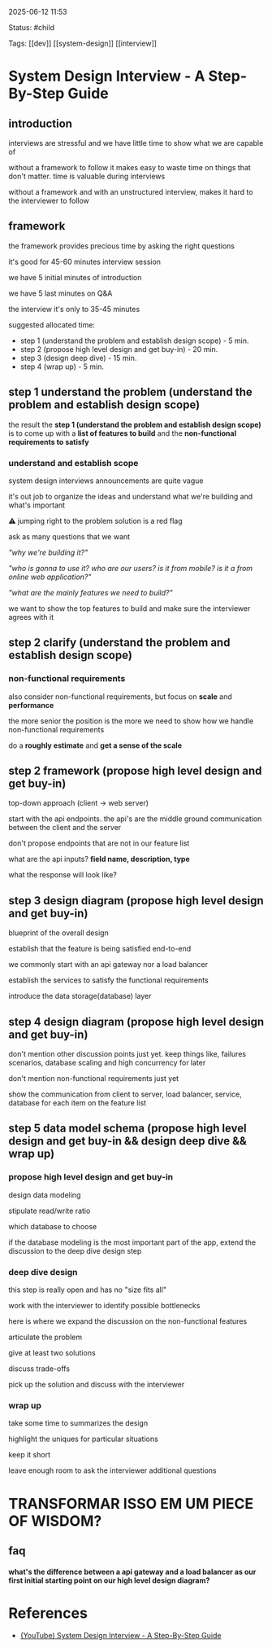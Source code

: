 2025-06-12 11:53

Status: #child

Tags: [[dev]] [[system-design]] [[interview]]

# System Design Interview - A Step-By-Step Guide
## introduction

interviews are stressful and we have little time to show what we are capable of

without a framework to follow it makes easy to waste time on things that don't matter. time is valuable during interviews

without a framework and with an unstructured interview, makes it hard to the interviewer to follow




## framework

the framework provides precious time by asking the right questions

it's good for 45-60 minutes interview session

we have 5 initial minutes of introduction

we have 5 last minutes on Q&A

the interview it's only to 35-45 minutes

suggested allocated time:
- step 1 (understand the problem and establish design scope) - 5 min.
- step 2 (propose high level design and get buy-in) - 20 min.
- step 3 (design deep dive) - 15 min.
- step 4 (wrap up) - 5 min.




## step 1 understand the problem (understand the problem and establish design scope)

the result the **step 1 (understand the problem and establish design scope)** is to come up with a **list of features to build** and the **non-functional requirements to satisfy**

### understand and establish scope

system design interviews announcements are quite vague

it's out job to organize the ideas and understand what we're building and what's important

⚠️ jumping right to the problem solution is a red flag 

ask as many questions that we want

_"why we're building it?"_

_"who is gonna to use it? who are our users? is it from mobile? is it a from online web application?"_

_"what are the mainly features we need to build?"_

we want to show the top features to build and make sure the interviewer agrees with it




## step 2 clarify (understand the problem and establish design scope)

### non-functional requirements

also consider non-functional requirements, but focus on **scale** and **performance**

the more senior the position is the more we need to show how we handle non-functional requirements

do a **roughly estimate** and **get a sense of the scale**




## step 2 framework (propose high level design and get buy-in)

top-down approach (client -> web server)

start with the api endpoints. the api's are the middle ground communication between the client and the server

don't propose endpoints that are not in our feature list

what are the api inputs? **field name, description, type**

what the response will look like?




## step 3 design diagram (propose high level design and get buy-in)

blueprint of the overall design

establish that the feature is being satisfied end-to-end

we commonly start with an api gateway nor a load balancer

establish the services to satisfy the functional requirements

introduce the data storage(database) layer




## step 4 design diagram (propose high level design and get buy-in)

don't mention other discussion points just yet. keep things like, failures scenarios, database scaling and high concurrency for later

don't mention non-functional requirements just yet

show the communication from client to server, load balancer, service, database for each item on the feature list

 

## step 5 data model schema (propose high level design and get buy-in && design deep dive && wrap up)

### propose high level design and get buy-in

design data modeling

stipulate read/write ratio

which database to choose

if the database modeling is the most important part of the app, extend the discussion to the deep dive design step




### deep dive design

this step is really open and has no "size fits all"

work with the interviewer to identify possible bottlenecks

here is where we expand the discussion on the non-functional features

articulate the problem

give at least two solutions

discuss trade-offs

pick up the solution and discuss with the interviewer




### wrap up

take some time to summarizes the design

highlight the uniques for particular situations

keep it short

leave enough room to ask the interviewer additional questions



# TRANSFORMAR ISSO EM UM PIECE OF WISDOM?
## faq

#### what's the difference between a api gateway and a load balancer as our first initial starting point on our high level design diagram?




# References
- [(YouTube) System Design Interview - A Step-By-Step Guide](https://www.youtube.com/watch?v=i7twT3x5yv8&t=4s&ab_channel=ByteByteGo)